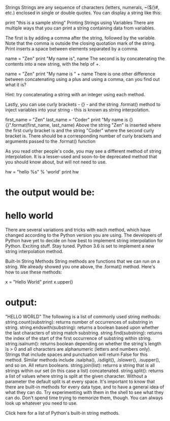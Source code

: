Strings
Strings are any sequence of characters (letters, numerals, ~($/}\#, etc.) enclosed in single or double quotes. You can display a string like this:

print "this is a sample string"
Printing Strings using Variables
There are multiple ways that you can print a string containing data from variables.

The first is by adding a comma after the string, followed by the variable. Note that the comma is outside the closing quotation mark of the string. Print inserts a space between elements separated by a comma.

name = "Zen"
print "My name is", name
The second is by concatenating the contents into a new string, with the help of +.

name = "Zen"
print "My name is " + name
There is one other difference between concatenating using a plus and using a comma, can you find out what it is?

Hint: try concatenating a string with an integer using each method.

Lastly, you can use curly brackets - {} - and the string .format() method to inject variables into your string - this is known as string interpolation.

first_name = "Zen"
last_name = "Coder"
print "My name is {} {}".format(first_name, last_name)
Above the string "Zen" is inserted where the first curly bracket is and the string "Coder" where the second curly bracket is. There should be a corresponding number of curly brackets and arguments passed to the .format() function

As you read other people's code, you may see a different method of string interpolation. It is a lesser-used and soon-to-be deprecated method that you should know about, but will not need to use.

hw = "hello %s" % 'world'
print hw
# the output would be:
# hello world
There are several variations and tricks with each method, which have changed according to the Python version you are using. The developers of Python have yet to decide on how best to implement string interpolation for Python. Exciting stuff. Stay tuned. Python 3.6 is set to implement a new string interpolation method.

Built-In String Methods
String methods are functions that we can run on a string. We already showed you one above, the .format() method. Here's how to use these methods:

x = "Hello World"
print x.upper()
# output:
"HELLO WORLD"
The following is a list of commonly used string methods:
string.count(substring): returns number of occurrences of substring in string.
string.endswith(substring): returns a boolean based upon whether the last characters of string match substring.
string.find(substring): returns the index of the start of the first occurrence of substring within string.
string.isalnum(): returns boolean depending on whether the string's length is > 0 and all characters are alphanumeric (letters and numbers only). Strings that include spaces and punctuation will return False for this method. Similar methods include .isalpha(), .isdigit(), .islower(), .isupper(), and so on. All return booleans.
string.join(list): returns a string that is all strings within our set (in this case a list) concatenated.
string.split(): returns a list of values where string is split at the given character. Without a parameter the default split is at every space.
It's important to know that there are built-in methods for every data type, and to have a general idea of what they can do. Try experimenting with them in the shell to see what they can do. Don't spend time trying to memorize them, though. You can always look up whatever you need to use.

Click here for a list of Python's built-in string methods.